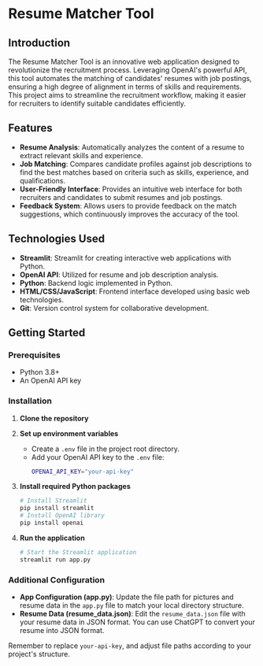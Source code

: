 
# Resume Matcher Tool

## Introduction
The Resume Matcher Tool is an innovative web application designed to revolutionize the recruitment process. Leveraging OpenAI's powerful API, this tool automates the matching of candidates' resumes with job postings, ensuring a high degree of alignment in terms of skills and requirements. This project aims to streamline the recruitment workflow, making it easier for recruiters to identify suitable candidates efficiently.

## Features
- **Resume Analysis**: Automatically analyzes the content of a resume to extract relevant skills and experience.
- **Job Matching**: Compares candidate profiles against job descriptions to find the best matches based on criteria such as skills, experience, and qualifications.
- **User-Friendly Interface**: Provides an intuitive web interface for both recruiters and candidates to submit resumes and job postings.
- **Feedback System**: Allows users to provide feedback on the match suggestions, which continuously improves the accuracy of the tool.

## Technologies Used
- **Streamlit**: Streamlit for creating interactive web applications with Python.
- **OpenAI API**: Utilized for resume and job description analysis.
- **Python**: Backend logic implemented in Python.
- **HTML/CSS/JavaScript**: Frontend interface developed using basic web technologies.
- **Git**: Version control system for collaborative development.

## Getting Started

### Prerequisites
- Python 3.8+
- An OpenAI API key

### Installation

1. **Clone the repository**
   

2. **Set up environment variables**
   - Create a `.env` file in the project root directory.
   - Add your OpenAI API key to the `.env` file:
     ```sh
     OPENAI_API_KEY="your-api-key"
     ```

3. **Install required Python packages**
   ```sh
   # Install Streamlit
   pip install streamlit
   # Install OpenAI library
   pip install openai
   ```

4. **Run the application**
   ```sh
   # Start the Streamlit application
   streamlit run app.py
   ```


### Additional Configuration
- **App Configuration (app.py)**: Update the file path for pictures and resume data in the `app.py` file to match your local directory structure.
- **Resume Data (resume_data.json)**: Edit the `resume_data.json` file with your resume data in JSON format. You can use ChatGPT to convert your resume into JSON format.

Remember to replace `your-api-key`, and adjust file paths according to your project's structure.


